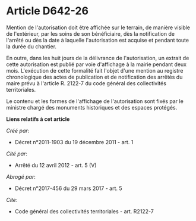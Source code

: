 # Article D642-26

Mention de l'autorisation doit être affichée sur le terrain, de manière visible de l'extérieur, par les soins de son
bénéficiaire, dès la notification de l'arrêté ou dès la date à laquelle l'autorisation est acquise et pendant toute la durée
du chantier. 

En outre, dans les huit jours de la délivrance de l'autorisation, un extrait de cette autorisation est publié par voie
d'affichage à la mairie pendant deux mois. L'exécution de cette formalité fait l'objet d'une mention au registre
chronologique des actes de publication et de notification des arrêtés du maire prévu à l'article R. 2122-7 du code général
des collectivités territoriales. 

Le contenu et les formes de l'affichage de l'autorisation sont fixés par le ministre chargé des monuments historiques et des
espaces protégés.

**Liens relatifs à cet article**

_Créé par_:

  - Décret n°2011-1903 du 19 décembre 2011 - art. 1

_Cité par_:

  - Arrêté du 12 avril 2012 - art. 5 (V)

_Abrogé par_:

  - Décret n°2017-456 du 29 mars 2017 - art. 5

_Cite_:

  - Code général des collectivités territoriales - art. R2122-7
